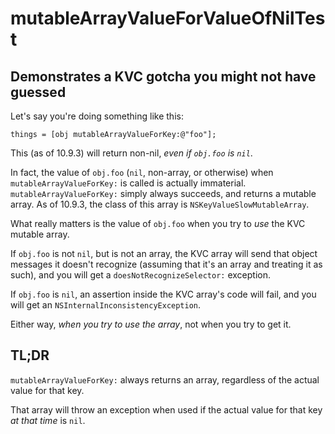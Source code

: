# mutableArrayValueForValueOfNilTest
## Demonstrates a KVC gotcha you might not have guessed

Let's say you're doing something like this:

    things = [obj mutableArrayValueForKey:@"foo"];

This (as of 10.9.3) will return non-nil, *even if `obj.foo` is `nil`*.

In fact, the value of `obj.foo` (`nil`, non-array, or otherwise) when `mutableArrayValueForKey:` is called is actually immaterial. `mutableArrayValueForKey:` simply always succeeds, and returns a mutable array. As of 10.9.3, the class of this array is `NSKeyValueSlowMutableArray`.

What really matters is the value of `obj.foo` when you try to *use* the KVC mutable array.

If `obj.foo` is not `nil`, but is not an array, the KVC array will send that object messages it doesn't recognize (assuming that it's an array and treating it as such), and you will get a `doesNotRecognizeSelector:` exception.

If `obj.foo` is `nil`, an assertion inside the KVC array's code will fail, and you will get an `NSInternalInconsistencyException`.

Either way, *when you try to use the array*, not when you try to get it.

## TL;DR

`mutableArrayValueForKey:` always returns an array, regardless of the actual value for that key.

That array will throw an exception when used if the actual value for that key *at that time* is `nil`.
